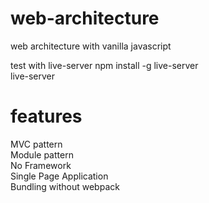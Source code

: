 # web-architecture

web architecture with vanilla javascript

test with live-server
npm install -g live-server  
live-server

# features

MVC pattern  
Module pattern  
No Framework  
Single Page Application  
Bundling without webpack
